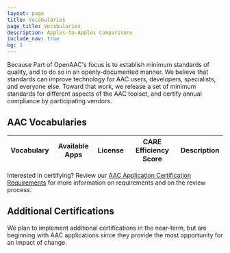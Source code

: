 ```yaml
---
layout: page
title: Vocabularies
page_title: Vocabularies
description: Apples-to-Apples Comparisons
include_nav: true
bg: 3
---
```

<style>
  #vocabs .name img {
    display: block;
    width: 140px;
    height: 140px;
    object-fit: contain;
    object-position: center;
  }
  #vocabs .apps {
    font-size: 13px;
    line-height: 18px;
  }
  #vocabs .care div {
    font-size: 16px;
  }
  #vocabs .care div.top {
    font-size: 20px;
  }
  a.caption {
    display: inline-block;
    padding: 5px 10px;
    border: 1px solid #aaa;
    border-radius: 10px;
    margin-bottom: 10px;
    text-align: center;
    max-width: 50%;
    margin-right: 15px;
  }
  a.caption img {
    height: 110px;
    object-fit: contain;
    object-position: center;
    display: block;
    margin: 0 auto;
    max-width: 200px;
  }
  a.caption.wide {
    min-width: 225px;
    max-width: 50%;
  }
  a.caption .sub {
    display: block;
    height: 43px;
    color: #888;
    overflow: hidden;
    font-weight: normal;
    max-width: 200px;
    font-size: 13px;
    line-height: 14px;
    margin: 0 auto;
  }
  #apps_list {
    margin: 20px 0;
  }
</style>
<p>
  Because 
  Part of OpenAAC's focus is to establish minimum standards of quality, and to do so in an openly-documented
  manner. We believe that standards can improve 
  technology for AAC users, developers, specialists, and 
  everyone else. Toward that work, we release
  a set of minimum standards for different aspects of the
  AAC toolset, and certify annual compliance by participating
  vendors.
</p>
<h2>AAC Vocabularies</h2>
<table id='vocabs'>
  <thead>
    <tr>
      <th>Vocabulary</th>
      <th>Available Apps</th>
      <th>License</th>
      <th>CARE Efficiency Score</th>
      <th>Description</th>
    </tr>
  </thead>
  <tbody>
    <tr class='template' style='display: none;'>
      <td class='name'>Quick Core 24</td>
      <td class='apps'>CoughDrop</td>
      <td class='license'>CC-By</td>
      <td class='care'>153.0</td>
      <td class='desc'>...</td>
    </tr>
  </tbody>
</table>

<script>
  var vocabs = document.getElementById('vocabs');
  var template = vocabs.querySelectorAll('tr.template')[0];
  var list = [].concat(window.vocab_list || []);
  if(list.length == 0) {
    list.push({name: "None available", desc: " ", rank: 1});
  }
  var start_num = ((new Date()).getDate() / 30) - 0.5;
  list = list.sort(function(a, b) {
    if(a.rank != b.rank) {
      return a.rank - b.rank;
    }
    start_num = start_num * -1;
    return start_num;
    // return Math.random() - 0.5;
    // return a.name.localeCompare(b.name);
  })
  list.forEach(function(item) {
    var vocab = template.cloneNode(true);
    vocab.querySelector('.name').innerText = item.name;
    if(item.image_url) {
      var img = document.createElement('img');
      img.src = item.image_url;
      vocab.querySelector('.name').appendChild(img);
    }
    vocab.querySelector('.apps').innerText = "";
    (item.apps || []).forEach(function(app) {
      var div = document.createElement('div');
      div.innerText = app;
      vocab.querySelector('.apps').appendChild(div);
    });
    vocab.querySelector('.license').innerText = item.license;
    if(item.sizes) {
      vocab.querySelector('.care').innerText = "";
      var top = 0;
      item.sizes.forEach(function(size) {
        if(size.care_score > top) {
          top = size.care_score;
        }
      });
      item.sizes.forEach(function(size) {
        var div = document.createElement('div');
        div.innerText = size.rows + "x" + size.columns + " - " + size.care_score;
        if(top == size.care_score) {
          div.classList.add('top');
        }
        vocab.querySelector('.care').appendChild(div);
      })
    } else {
      vocab.querySelector('.care').innerText = item.rows + "x" + item.columns + " - " + item.care_score;
    }
    vocab.querySelector('.desc').innerText = item.description;
    vocab.style.display = 'table-row';
    vocabs.querySelector('tbody').appendChild(vocab);
  });
</script>

<p>Interested in certifying? Review our 
<a href="https://docs.google.com/document/d/16cDEuHyfhb5xBk-UtEUOVpT0jrnEHwCabFACHM7DVGY/edit?usp=sharing">AAC Application Certification Requirements</a> for 
more information on requirements and on the review process.</p>

<h2>Additional Certifications</h2>
<p>We plan to implement additional certifications in the near-term, but are beginning with AAC applications since they provide the most opportunity for an impact of change.</p>
